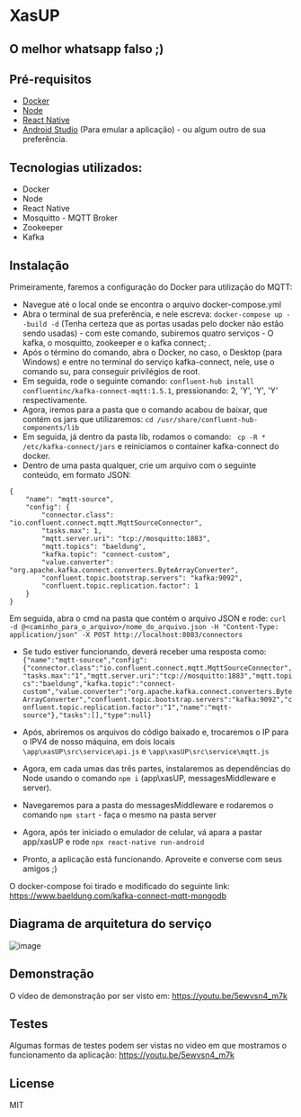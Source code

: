 # XasUP
## O melhor whatsapp falso ;)

## Pré-requisitos

- [Docker](https://www.docker.com/products/docker-desktop)
- [Node](https://nodejs.org/en/download/)
- [React Native](https://reactnative.dev/docs/environment-setup)
- [Android Studio](https://developer.android.com/studio) (Para emular a aplicação) - ou algum outro de sua preferência.

## Tecnologias utilizados:

- Docker
- Node
- React Native
- Mosquitto - MQTT Broker
- Zookeeper
- Kafka

## Instalação

Primeiramente, faremos a configuração do Docker para utilização do MQTT:

- Navegue até o local onde se encontra o arquivo docker-compose.yml
- Abra o terminal de sua preferência, e nele escreva: ```docker-compose up --build -d``` (Tenha certeza que as portas usadas pelo docker não estão sendo usadas) - com este comando, subiremos quatro serviços - O kafka, o mosquitto, zookeeper e o kafka connect;  .
- Após o término do comando, abra o Docker, no caso, o Desktop (para Windows) e entre no terminal do serviço kafka-connect, nele, use o comando su, para conseguir privilégios de root.
- Em seguida, rode o seguinte comando: ```confluent-hub install confluentinc/kafka-connect-mqtt:1.5.1```, pressionando: 2, 'Y', 'Y', 'Y' respectivamente.
- Agora, iremos para a pasta que o comando acabou de baixar, que contém os jars que utilizaremos: ```cd /usr/share/confluent-hub-components/lib```
- Em seguida, já dentro da pasta lib, rodamos o comando: ``` cp -R * /etc/kafka-connect/jars``` e reiniciamos o container kafka-connect do docker.
- Dentro de uma pasta qualquer, crie um arquivo com o seguinte conteúdo, em formato JSON: 
```
{
    "name": "mqtt-source",
    "config": {
        "connector.class": "io.confluent.connect.mqtt.MqttSourceConnector",
        "tasks.max": 1,
        "mqtt.server.uri": "tcp://mosquitto:1883",
        "mqtt.topics": "baeldung",
        "kafka.topic": "connect-custom",
        "value.converter": "org.apache.kafka.connect.converters.ByteArrayConverter",
        "confluent.topic.bootstrap.servers": "kafka:9092",
        "confluent.topic.replication.factor": 1
    }
}
```

Em seguida, abra o cmd na pasta que contém o arquivo JSON e rode: ```curl -d @<caminho_para_o_arquivo>/nome_do_arquivo.json -H "Content-Type: application/json" -X POST http://localhost:8083/connectors```

- Se tudo estiver funcionando, deverá receber uma resposta como: ```{"name":"mqtt-source","config":{"connector.class":"io.confluent.connect.mqtt.MqttSourceConnector","tasks.max":"1","mqtt.server.uri":"tcp://mosquitto:1883","mqtt.topics":"baeldung","kafka.topic":"connect-custom","value.converter":"org.apache.kafka.connect.converters.ByteArrayConverter","confluent.topic.bootstrap.servers":"kafka:9092","confluent.topic.replication.factor":"1","name":"mqtt-source"},"tasks":[],"type":null}```
- Após, abriremos os arquivos do código baixado e, trocaremos o IP para o IPV4 de nosso máquina, em dois locais  ```\app\xasUP\src\service\api.js``` e ```\app\xasUP\src\service\mqtt.js```

- Agora, em cada umas das três partes, instalaremos as dependências do Node usando o comando ```npm i``` (app\xasUP, messagesMiddleware e server).
- Navegaremos para a pasta do messagesMiddleware e rodaremos o comando ```npm start``` - faça o mesmo na pasta server
- Agora, após ter iniciado o emulador de celular, vá apara a pastar app/xasUP e rode ```npx react-native run-android```
- Pronto, a aplicação está funcionando. Aproveite e converse com seus amigos ;)

O docker-compose foi tirado e modificado do seguinte link: https://www.baeldung.com/kafka-connect-mqtt-mongodb

## Diagrama de arquitetura do serviço

![image](https://user-images.githubusercontent.com/38138765/145293577-ec752668-761d-41d2-9d78-8aef19ec9599.png)

## Demonstração
O vídeo de demonstração por ser visto em: https://youtu.be/5ewvsn4_m7k

## Testes
Algumas formas de testes podem ser vistas no video em que mostramos o funcionamento da aplicação: https://youtu.be/5ewvsn4_m7k

## License

MIT

